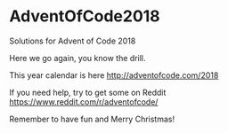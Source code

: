 # AdventOfCode2018
Solutions for Advent of Code 2018

Here we go again, you know the drill.

This year calendar is here http://adventofcode.com/2018

If you need help, try to get some on Reddit https://www.reddit.com/r/adventofcode/

Remember to have fun and Merry Christmas!
